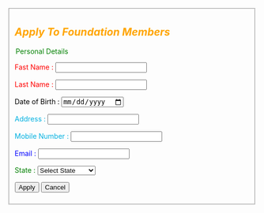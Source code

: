 <html>
<body>
<fieldset>
<font color="orange">
<h2><b><i>Apply To Foundation Members</i></b></h2><p>
<font color="green">
      <legend>Personal Details </legend>  
<p>

<font color="red">
Fast Name :
<input type ="text" name = "Fast Name">
<p>
Last Name :
<input type ="text" name = "Last Name"><p>
<font color="black">
<label >Date of Birth : <input type="date" >
<p>
    <font color="sky blue">
Address : 
<input type="text" name = "Address "><p>
<font cololr="yellow">
Mobile Number :
<input type ="number " name = "mobilenumber"><p>
<font Color="blue">
Email :
<input type="Email" name="email"><p>
<font color="green">
 State :
<select State ="State">
<option>Select State</option >
<option >Abia State  </option >.   
<option >Osun State </option >.      
<option >Lagos State </option >
<option >Katsina State</option>
<option >Nasarawa State</option >
<p>
<input type = "submit" value  ="Apply" name ="Save">
<input type = "reset" value = "Cancel" name ="clear ">


